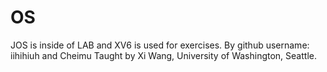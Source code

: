 # OS
JOS is inside of LAB and XV6 is used for exercises.
By github username: iihihiuh and Cheimu
Taught by Xi Wang, University of Washington, Seattle.
